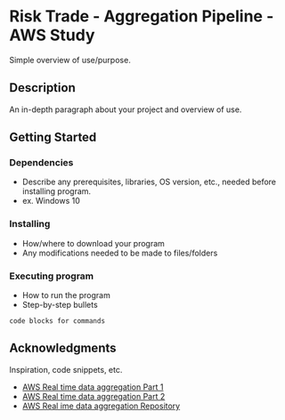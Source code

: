 # Risk Trade -  Aggregation Pipeline - AWS Study

Simple overview of use/purpose.

## Description

An in-depth paragraph about your project and overview of use.

## Getting Started

### Dependencies

* Describe any prerequisites, libraries, OS version, etc., needed before installing program.
* ex. Windows 10

### Installing

* How/where to download your program
* Any modifications needed to be made to files/folders

### Executing program

* How to run the program
* Step-by-step bullets
```
code blocks for commands
```
    
## Acknowledgments

Inspiration, code snippets, etc.
* [AWS Real time data aggregation Part 1](https://aws.amazon.com/blogs/database/build-a-near-real-time-data-aggregation-pipeline-using-a-serverless-event-driven-architecture/)
* [AWS Real time data aggregation Part 2](https://aws.amazon.com/blogs/database/build-a-fault-tolerant-serverless-data-aggregation-pipeline-with-exactly-once-processing/)
* [AWS Real ime data aggregation Repository](https://github.com/aws-samples/aws-serverless-realtime-aggregation/blob/70ec9f143abadf20b75758cf51f71a60fa518afe/Common/functions.py#L21)

